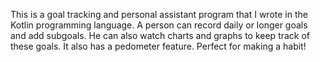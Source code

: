 This is a goal tracking and personal assistant program that I wrote in the Kotlin programming language. A person can record daily or longer goals and add subgoals. He can also watch charts and graphs to keep track of these goals. It also has a pedometer feature. Perfect for making a habit!
